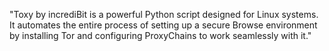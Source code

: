 "Toxy by incrediBit is a powerful Python script designed for Linux systems. It automates the entire process of setting up a secure Browse environment by installing Tor and configuring ProxyChains to work seamlessly with it."
